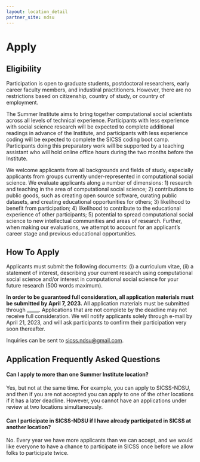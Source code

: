 ```yaml
---
layout: location_detail
partner_site: ndsu
---
```


# Apply

## Eligibility

Participation is open to graduate students, postdoctoral researchers, early career faculty members, and industiral practitioners. However, there are no restrictions based on citizenship, country of study, or country of employment.

The Summer Institute aims to bring together computational social scientists across all levels of technical experience. Participants with less experience with social science research will be expected to complete additional readings in advance of the Institute, and participants with less experience coding will be expected to complete the SICSS coding boot camp. Participants doing this preparatory work will be supported by a teaching assistant who will hold online office hours during the two months before the Institute.

We welcome applicants from all backgrounds and fields of study, especially applicants from groups currently under-represented in computational social science. We evaluate applicants along a number of dimensions: 1) research and teaching in the area of computational social science; 2) contributions to public goods, such as creating open source software, curating public datasets, and creating educational opportunities for others; 3) likelihood to benefit from participation; 4) likelihood to contribute to the educational experience of other participants; 5) potential to spread computational social science to new intellectual communities and areas of research. Further, when making our evaluations, we attempt to account for an applicant’s career stage and previous educational opportunities.

## How To Apply

Applicants must submit the following documents: (i) a curriculum vitae, (ii) a statement of interest, describing your current research using computational social science and/or interest in computational social science for your future research (500 words maximum).

**In order to be guaranteed full consideration, all application materials must be submitted by April 7, 2023.** All application materials must be submitted through \_\_\_\_\_. Applications that are not complete by the deadline may not receive full consideration. We will notify applicants solely through e-mail by April 21, 2023, and will ask participants to confirm their participation very soon thereafter.

Inquiries can be sent to sicss.ndsu@gmail.com.

## Application Frequently Asked Questions

#### Can I apply to more than one Summer Institute location?

Yes, but not at the same time. For example, you can apply to SICSS-NDSU, and then if you are not accepted you can apply to one of the other locations if it has a later deadline. However, you cannot have an applications under review at two locations simultaneously.

#### Can I participate in SICSS-NDSU if I have already participated in SICSS at another location?

No. Every year we have more applicants than we can accept, and we would like everyone to have a chance to participate in SICSS once before we allow folks to participate twice.
